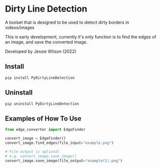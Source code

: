 # Dirty Line Detection

A toolset that is designed to be used to detect dirty borders in videos/images 

This is early development, currently it's only function is to find the edges of an image, and save the converted image.

Developed by Jessie Wilson (2022)

## Install

`pip install PyDirtyLineDetection`

## Uninstall

`pip uninstall PyDirtyLineDetection`

## Examples of How To Use

```python
from edge_converter import EdgeFinder

convert_image = EdgeFinder()
convert_image.find_edges(file_input="example.png")

# File output is optional
# e.g. convert_image.save_image()
convert_image.save_image(file_output="example(1).png")


```